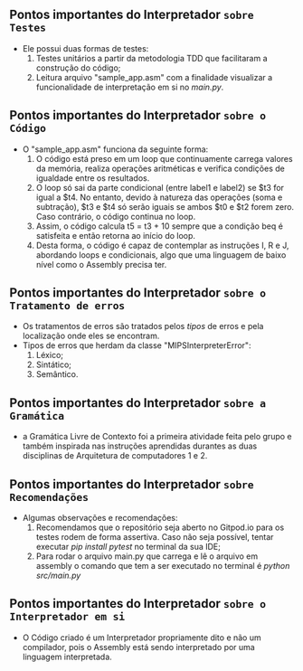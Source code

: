 ## Pontos importantes do Interpretador `sobre Testes`
- Ele possui duas formas de testes:
    1. Testes unitários a partir da metodologia TDD que facilitaram a construção do código;
    2. Leitura arquivo "sample_app.asm" com a finalidade visualizar a funcionalidade de interpretação em si no *main.py*.


## Pontos importantes do Interpretador `sobre o Código`
- O "sample_app.asm" funciona da seguinte forma:
    1. O código está preso em um loop que continuamente carrega valores da memória, realiza operações aritméticas e verifica condições de igualdade entre os resultados.
    2. O loop só sai da parte condicional (entre label1 e label2) se $t3 for igual a $t4. No entanto, devido à natureza das operações (soma e subtração), $t3 e $t4 só serão iguais se ambos $t0 e $t2 forem zero. Caso contrário, o código continua no loop.
    3. Assim, o código calcula t5 = t3 + 10 sempre que a condição beq é satisfeita e então retorna ao início do loop.
    4. Desta forma, o código é capaz de contemplar as instruções I, R e J, abordando loops e condicionais, algo que uma linguagem de baixo nível como o Assembly precisa ter.

## Pontos importantes do Interpretador `sobre o Tratamento de erros`
- Os tratamentos de erros são tratados pelos *tipos* de erros e pela localização onde eles se encontram.
- Tipos de erros que herdam da classe "MIPSInterpreterError":
    1. Léxico;
    2. Sintático;
    3. Semântico.

## Pontos importantes do Interpretador `sobre a Gramática`
- a Gramática Livre de Contexto foi a primeira atividade feita pelo grupo e também inspirada nas instruções aprendidas durantes as duas disciplinas de Arquitetura de computadores 1 e 2.

## Pontos importantes do Interpretador `sobre Recomendações`
- Algumas observações e recomendações:
    1. Recomendamos que o repositório seja aberto no Gitpod.io para os testes rodem de forma assertiva. Caso não seja possível, tentar executar *pip install pytest* no terminal da sua IDE;
    2. Para rodar o arquivo main.py que carrega e lê o arquivo em assembly o comando que tem a ser executado no terminal é *python src/main.py*

## Pontos importantes do Interpretador `sobre o Interpretador em si`
- O Código criado é um Interpretador propriamente dito e não um compilador, pois o Assembly está sendo interpretado por uma linguagem interpretada.